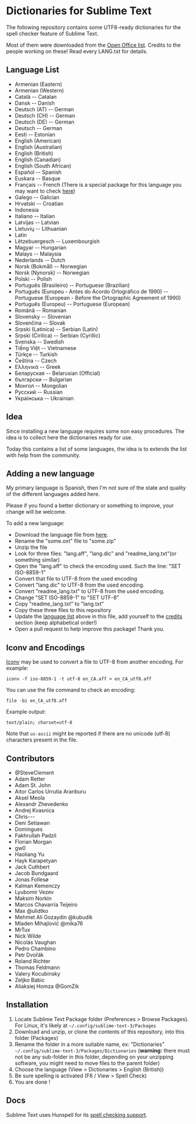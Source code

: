 # Dictionaries for Sublime Text

The following repository contains some UTF8-ready dictionaries for the spell checker feature of Sublime Text.

Most of them were downloaded from the [Open Office list](http://extensions.services.openoffice.org/en/dictionaries). Credits to the people working on these! Read every LANG.txt for details.

## Language List

 * Armenian (Eastern)
 * Armenian (Western)
 * Català -- Catalan
 * Dansk -- Danish
 * Deutsch (AT) -- German
 * Deutsch (CH) -- German
 * Deutsch (DE) -- German
 * Deutsch -- German
 * Eesti -- Estonian
 * English (American)
 * English (Australian)
 * English (British)
 * English (Canadian)
 * English (South African)
 * Español -- Spanish
 * Euskara -- Basque
 * Français -- French (There is a special package for this language you may want to check [here](https://github.com/superbob/SublimeTextLanguageFrench))
 * Galego -- Galician
 * Hrvatski -- Croatian
 * Indonesia
 * Italiano -- Italian
 * Latvijas -- Latvian
 * Lietuvių -- Lithuanian
 * Latin
 * Lëtzebuergesch -- Luxembourgish
 * Magyar -- Hungarian
 * Malays -- Malaysia
 * Nederlands -- Dutch
 * Norsk (Bokmål) -- Norwegian
 * Norsk (Nynorsk) -- Norwegian
 * Polski -- Polish
 * Português (Brasileiro) -- Portuguese (Brazilian)
 * Português (Europeu - Antes do Acordo Ortográfico de 1990) -- Portuguese (European - Before the Ortographic Agreement of 1990)
 * Português (Europeu) -- Portuguese (European)
 * Română -- Romanian
 * Slovensky -- Slovenian
 * Slovenčina -- Slovak
 * Srpski (Latinica) -- Serbian (Latin)
 * Srpski (Ćirilica) -- Serbian (Cyrillic)
 * Svenska -- Swedish
 * Tiếng Việt -- Vietnamese
 * Türkçe -- Turkish
 * Čeština -- Czech
 * Ελληνικά -- Greek
 * Беларуская -- Belarusian (Official)
 * български -- Bulgarian
 * Монгол -- Mongolian
 * Русский -- Russian
 * Українська -- Ukrainian

## Idea

Since installing a new language requires some non easy procedures. The idea is to collect here the dictionaries ready for use.

Today this contains a list of some languages, the idea is to extends the list with help from the community.

## Adding a new language

My primary language is Spanish, then I'm not sure of the state and quality of the different languages added here.

Please if you found a better dictionary or something to improve, your change will be welcome.

To add a new language:

 * Download the language file from [here](http://extensions.services.openoffice.org/en/dictionaries).
 * Rename the "some.oxt" file to "some.zip"
 * Unzip the file
 * Look for three files: "lang.aff", "lang.dic" and "readme_lang.txt"(or something similar)
 * Open the "lang.aff" to check the encoding used. Such the line: "SET ISO-8859-1"
 * Convert that file to UTF-8 from the used encoding
 * Convert "lang.dic" to UTF-8 from the used encoding.
 * Convert "readme_lang.txt" to UTF-8 from the used encoding.
 * Change "SET ISO-8859-1" to "SET UTF-8"
 * Copy "readme_lang.txt" to "lang.txt"
 * Copy these three files to this repository
 * Update the [language list](#language-list) above in this file,
   add yourself to the [credits](#contributors) section (keep alphabetical
   order!)
 * Open a pull request to help improve this package! Thank you.

## Iconv and Encodings

[Iconv](http://en.wikipedia.org/wiki/Iconv) may be used to convert a file to UTF-8 from another encoding. For example:

	iconv -f iso-8859-1 -t utf-8 en_CA.aff > en_CA_utf8.aff

You can use the file command to check an encoding:

	file -bi en_CA_utf8.aff

Example output:

	text/plain; charset=utf-8

Note that `us-ascii` might be reported if there are no unicode (utf-8) characters present in the file.


## Contributors

 * @SteveClement
 * Adam Retter
 * Adam St. John
 * Aitor Carlos Urrutia Aranburu
 * Aksel Meola
 * Alexandr Zhevedenko
 * Andrej Kvasnica
 * Chris---
 * Deni Setiawan
 * Domingues
 * Fakhrullah Padzil
 * Florian Morgan
 * gw0
 * Haoliang Yu
 * Hayk Karapetyan
 * Jack Cuthbert
 * Jacob Bundgaard
 * Jonas Follesø
 * Kalman Kemenczy
 * Lyubomir Vezev
 * Maksim Norkin
 * Marcos Chavarría Teijeiro
 * Max @ulidtko
 * Mehmet Ali Gozaydin @kubudik
 * Mladen Mihajlović @mika76
 * MrTux
 * Nick Wilde
 * Nicolás Vaughan
 * Pedro Chambino
 * Petr Dvořák
 * Roland Richter
 * Thomas Feldmann
 * Valery Kocubinsky
 * Zeljko Babic
 * Aliaksiej Homza @GomZik


## Installation

  1. Locate Sublime Text Package folder (Preferences > Browse Packages).
     For Linux, it's likely at `~/.config/sublime-text-3/Packages`
  2. Download and unzip, or clone the contents of this repository, into this folder (Packages)
  3. Rename the folder in a more suitable name, ex: "Dictionaries" `~/.config/sublime-text-3/Packages/Dictionaries` (**warning:** there must not be any sub-folder in this folder, depending on your unzipping software, you might need to move files to the parent folder)
  4. Choose the language (View > Dictionaries > English (British))
  5. Be sure spelling is activated (F6 / View > Spell Check)
  6. You are done !

## Docs

Sublime Text uses Hunspell for its [spell checking support](http://www.sublimetext.com/docs/3/spell_checking.html).

